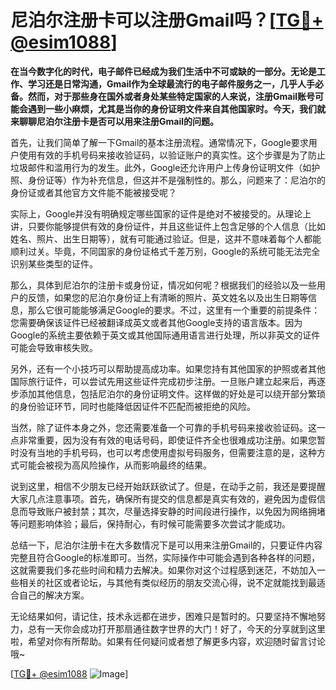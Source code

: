 # 尼泊尔注册卡可以注册Gmail吗？[[TG💪+ @esim1088](https://t.me/s/esim1088)]

**在当今数字化的时代，电子邮件已经成为我们生活中不可或缺的一部分。无论是工作、学习还是日常沟通，Gmail作为全球最流行的电子邮件服务之一，几乎人手必备。然而，对于那些身在国外或者身处某些特定国家的人来说，注册Gmail账号可能会遇到一些小麻烦，尤其是当你的身份证明文件来自其他国家时。今天，我们就来聊聊尼泊尔注册卡是否可以用来注册Gmail的问题。**

首先，让我们简单了解一下Gmail的基本注册流程。通常情况下，Google要求用户使用有效的手机号码来接收验证码，以验证账户的真实性。这个步骤是为了防止垃圾邮件和滥用行为的发生。此外，Google还允许用户上传身份证明文件（如护照、身份证等）作为补充信息，但这并不是强制性的。那么，问题来了：尼泊尔的身份证或者其他官方文件能不能被接受呢？

实际上，Google并没有明确规定哪些国家的证件是绝对不被接受的。从理论上讲，只要你能够提供有效的身份证件，并且这些证件上包含足够的个人信息（比如姓名、照片、出生日期等），就有可能通过验证。但是，这并不意味着每个人都能顺利过关。毕竟，不同国家的身份证格式千差万别，Google的系统可能无法完全识别某些类型的证件。

那么，具体到尼泊尔的注册卡或身份证，情况如何呢？根据我们的经验以及一些用户的反馈，如果您的尼泊尔身份证上有清晰的照片、英文姓名以及出生日期等信息，那么它很可能能够满足Google的要求。不过，这里有一个重要的前提条件：您需要确保该证件已经被翻译成英文或者其他Google支持的语言版本。因为Google的系统主要依赖于英文或其他国际通用语言进行处理，所以非英文的证件可能会导致审核失败。

另外，还有一个小技巧可以帮助提高成功率。如果您持有其他国家的护照或者其他国际旅行证件，可以尝试先用这些证件完成初步注册。一旦账户建立起来后，再逐步添加其他信息，包括尼泊尔的身份证明文件。这样做的好处是可以绕开部分繁琐的身份验证环节，同时也能降低因证件不匹配而被拒绝的风险。

当然，除了证件本身之外，您还需要准备一个可靠的手机号码来接收验证码。这一点非常重要，因为没有有效的电话号码，即使证件齐全也很难成功注册。如果您暂时没有当地的手机号码，也可以考虑使用虚拟号码服务，但需要注意的是，这种方式可能会被视为高风险操作，从而影响最终的结果。

说到这里，相信不少朋友已经开始跃跃欲试了。但是，在动手之前，我还是要提醒大家几点注意事项。首先，确保所有提交的信息都是真实有效的，避免因为虚假信息而导致账户被封禁；其次，尽量选择安静的时间段进行操作，以免因为网络拥堵等问题影响体验；最后，保持耐心，有时候可能需要多次尝试才能成功。

总结一下，尼泊尔注册卡在大多数情况下是可以用来注册Gmail的，只要证件内容完整且符合Google的标准即可。当然，实际操作中可能会遇到各种各样的问题，这就需要我们多花些时间和精力去解决。如果你对这个过程感到迷茫，不妨加入一些相关的社区或者论坛，与其他有类似经历的朋友交流心得，说不定就能找到最适合自己的解决方案。

无论结果如何，请记住，技术永远都在进步，困难只是暂时的。只要坚持不懈地努力，总有一天你会成功打开那扇通往数字世界的大门！好了，今天的分享就到这里啦，希望对你有所帮助。如果有任何疑问或者想了解更多内容，欢迎随时留言讨论哦~

[[TG💪+ @esim1088](https://t.me/s/esim1088) ![Image](https://i.postimg.cc/4NQfJmqS/Snipaste-2025-05-13-00-14-12.png)]